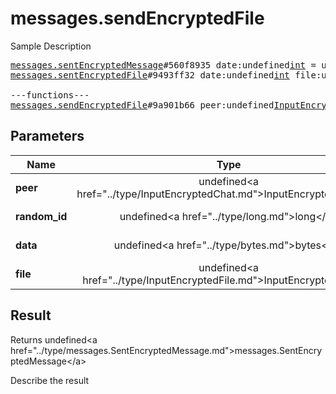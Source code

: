 # messages.sendEncryptedFile

Sample Description

<pre>
<a href="../constructor/messages.sentEncryptedMessage">messages.sentEncryptedMessage</a>#560f8935 date:undefined<a href="../type/int.md">int</a> = undefined<a href="../type/messages.SentEncryptedMessage.md">messages.SentEncryptedMessage</a>;
<a href="../constructor/messages.sentEncryptedFile">messages.sentEncryptedFile</a>#9493ff32 date:undefined<a href="../type/int.md">int</a> file:undefined<a href="../type/EncryptedFile.md">EncryptedFile</a> = undefined<a href="../type/messages.SentEncryptedMessage.md">messages.SentEncryptedMessage</a>;

---functions---
<a href="../method/messages.sendEncryptedFile.md">messages.sendEncryptedFile</a>#9a901b66 peer:undefined<a href="../type/InputEncryptedChat.md">InputEncryptedChat</a> random_id:undefined<a href="../type/long.md">long</a> data:undefined<a href="../type/bytes.md">bytes</a> file:undefined<a href="../type/InputEncryptedFile.md">InputEncryptedFile</a> = undefined<a href="../type/messages.SentEncryptedMessage.md">messages.SentEncryptedMessage</a>;
</pre>

## Parameters

| Name | Type | Description |
|------|:----:|-------------|
| **peer** | undefined&lt;a href=&#34;../type/InputEncryptedChat.md&#34;&gt;InputEncryptedChat&lt;/a&gt; | Param description |
| **random_id** | undefined&lt;a href=&#34;../type/long.md&#34;&gt;long&lt;/a&gt; | Param description |
| **data** | undefined&lt;a href=&#34;../type/bytes.md&#34;&gt;bytes&lt;/a&gt; | Param description |
| **file** | undefined&lt;a href=&#34;../type/InputEncryptedFile.md&#34;&gt;InputEncryptedFile&lt;/a&gt; | Param description |

## Result

Returns undefined&lt;a href=&#34;../type/messages.SentEncryptedMessage.md&#34;&gt;messages.SentEncryptedMessage&lt;/a&gt;

Describe the result

